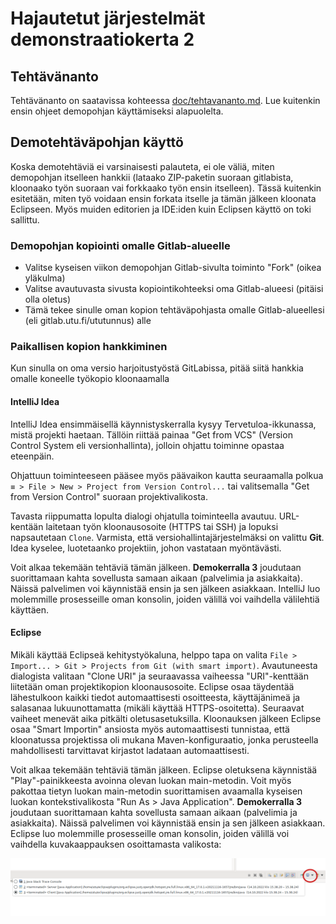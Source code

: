 # Hajautetut järjestelmät demonstraatiokerta 2

## Tehtävänanto
Tehtävänanto on saatavissa kohteessa [doc/tehtavananto.md](doc/tehtavananto.md). Lue kuitenkin ensin ohjeet demopohjan käyttämiseksi alapuolelta.

## Demotehtäväpohjan käyttö
Koska demotehtäviä ei varsinaisesti palauteta, ei ole väliä, miten demopohjan itselleen hankkii (lataako ZIP-paketin suoraan gitlabista, kloonaako työn suoraan vai forkkaako työn ensin itselleen). Tässä kuitenkin esitetään, miten työ voidaan ensin forkata itselle ja tämän jälkeen kloonata Eclipseen. Myös muiden editorien ja IDE:iden kuin Eclipsen käyttö on toki sallittu.

### Demopohjan kopiointi omalle Gitlab-alueelle
- Valitse kyseisen viikon demopohjan Gitlab-sivulta toiminto "Fork" (oikea yläkulma)
- Valitse avautuvasta sivusta kopiointikohteeksi oma Gitlab-alueesi (pitäisi olla oletus)
- Tämä tekee sinulle oman kopion tehtäväpohjasta omalle Gitlab-alueellesi (eli gitlab.utu.fi/ututunnus) alle

### Paikallisen kopion hankkiminen
Kun sinulla on oma versio harjoitustyöstä GitLabissa, pitää siitä hankkia omalle koneelle työkopio kloonaamalla

#### IntelliJ Idea

IntelliJ Idea ensimmäisellä käynnistyskerralla kysyy Tervetuloa-ikkunassa, mistä projekti haetaan. Tällöin riittää painaa "Get from VCS" (Version Control System eli versionhallinta), jolloin ohjattu toiminne opastaa eteenpäin.

Ohjattuun toiminteeseen pääsee myös päävaikon kautta seuraamalla polkua `≡ > File > New > Project from Version Control...` tai valitsemalla "Get from Version Control" suoraan projektivalikosta.

Tavasta riippumatta lopulta dialogi ohjatulla toiminteella avautuu. URL-kentään laitetaan työn kloonausosoite (HTTPS tai SSH) ja lopuksi napsautetaan `Clone`. Varmista, että versiohallintajärjestelmäksi on valittu **Git**. Idea kyselee, luotetaanko projektiin, johon vastataan myöntävästi.


Voit alkaa tekemään tehtäviä tämän jälkeen. **Demokerralla 3** joudutaan suorittamaan kahta sovellusta samaan aikaan (palvelimia ja asiakkaita). Näissä palvelimen voi käynnistää ensin ja sen jälkeen asiakkaan. IntelliJ luo molemmille prosesseille oman konsolin, joiden välillä voi vaihdella välilehtiä käyttäen.

#### Eclipse

Mikäli käyttää Eclipseä kehitystyökaluna, helppo tapa on valita `File > Import... > Git > Projects from Git (with smart import)`. Avautuneesta dialogista valitaan "Clone URI" ja seuraavassa vaiheessa "URI"-kenttään liitetään oman projektikopion kloonausosoite. Eclipse osaa täydentää lähestulkoon kaikki tiedot automaattisesti osoitteesta, käyttäjänimeä ja salasanaa lukuunottamatta (mikäli käyttää HTTPS-osoitetta). Seuraavat vaiheet menevät aika pitkälti oletusasetuksilla. Kloonauksen jälkeen Eclipse osaa "Smart Importin" ansiosta myös automaattisesti tunnistaa, että kloonatussa projektissa oli mukana Maven-konfiguraatio, jonka perusteella mahdollisesti tarvittavat kirjastot ladataan automaattisesti.

Voit alkaa tekemään tehtäviä tämän jälkeen. Eclipse oletuksena käynnistää "Play"-painikkeesta avoinna olevan luokan main-metodin. Voit myös pakottaa tietyn luokan main-metodin suorittamisen avaamalla kyseisen luokan kontekstivalikosta "Run As > Java Application". **Demokerralla 3** joudutaan suorittamaan kahta sovellusta samaan aikaan (palvelimia ja asiakkaita). Näissä palvelimen voi käynnistää ensin ja sen jälkeen asiakkaan. Eclipse luo molemmille prosesseille oman konsolin, joiden välillä voi vaihdella kuvakaappauksen osoittamasta valikosta:

![Konsoli-ikkunoiden vaihtovalikko](doc/consoleswitcher.png)

